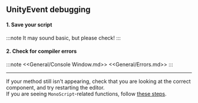 ## UnityEvent debugging
#### 1. Save your script
:::note
It may sound basic, but please check!
:::

#### 2. Check for compiler errors
:::note
<<General/Console Window.md>>
<<General/Errors.md>>
:::

---  

If your method still isn't appearing, check that you are looking at the correct component, and try restarting the editor.  
If you are seeing `MonoScript`-related functions, follow [these steps](Incorrect%20Assignment.md).